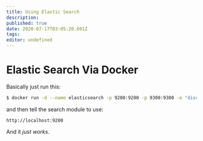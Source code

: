 ```yaml
---
title: Using Elastic Search
description: 
published: true
date: 2020-07-17T03:05:20.691Z
tags: 
editor: undefined
---
```


# Elastic Search Via Docker
Basically just run this:

```bash
$ docker run -d --name elasticsearch -p 9200:9200 -p 9300:9300 -e "discovery.type=single-node" elasticsearch:tag
```
and then tell the search module to use:

```
http://localhost:9200
```

And it *just works*.